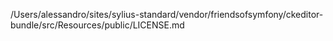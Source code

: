 /Users/alessandro/sites/sylius-standard/vendor/friendsofsymfony/ckeditor-bundle/src/Resources/public/LICENSE.md